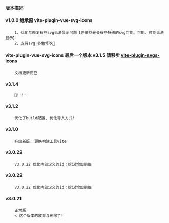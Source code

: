 #### 版本描述
#### v1.0.0 继承原 vite-plugin-vue-svg-icons
        1、优化与修复有些svg无法显示问题【但依然是会有些特殊的svg可能、可能、可能无法显示】
        2、支持svg 多色修改🤪
#### vite-plugin-vue-svg-icons 最后一个版本 v3.1.5  请移步 [vite-plugin-svgs-icons](https://github.com/335296558/vite-plugin-svgs-icons)
        文档更新而已

#### v3.1.4
        🤪!!!!

#### v3.1.2
        优化了build配置, 优化导入方式!

#### v3.1.0
        升级新版, 更换构建工具vite

#### v3.0.22
        v3.0.22 优化内部定义的id：给id增加前缀

#### v3.0.22
        v3.0.22 优化内部定义的id：给id增加前缀

#### v3.0.21
        正常版
        < 这个版本的放弃与删除了!